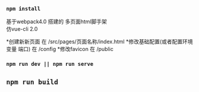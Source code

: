 ###  `npm install` 

基于webpack4.0 搭建的 多页面html脚手架  
仿vue-cli 2.0

*创建新新页面 
  在 /src/pages/页面名称/index.html
*修改基础配置(或者配置环境变量 端口)
  在 /config
*修改favicon
  在 /public  

### `npm run dev || npm run serve`

## `npm run build`
